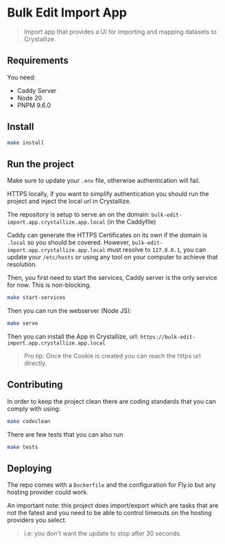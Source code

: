 # Bulk Edit Import App

> Import app that provides a UI for importing and mapping datasets to Crystallize.

## Requirements

You need:

-   Caddy Server
-   Node 20
-   PNPM 9.6.0

## Install

```bash
make install
```

## Run the project

Make sure to update your `.env` file, otherwise authentication will fail.

HTTPS locally, if you want to simplify authentication you should run the project and inject the local url in Crystallize.

The repository is setup to serve an on the domain: `bulk-edit-import.app.crystallize.app.local` (in the Caddyfile)

Caddy can generate the HTTPS Certificates on its own if the domain is `.local` so you should be covered.
However, `bulk-edit-import.app.crystallize.app.local` must resolve to `127.0.0.1`, you can update your `/etc/hosts` or using any tool on your
computer to achieve that resolution.

Then, you first need to start the services, Caddy server is the only service for now. This is non-blocking.

```bash
make start-services
```

Then you can run the webserver (Node JS):

```bash
make serve
```

Then you can install the App in Crystallize, url: `https://bulk-edit-import.app.crystallize.app.local`

> Pro tip: Once the Cookie is created you can reach the https url directly.

## Contributing

In order to keep the project clean there are coding standards that you can comply with using:

```bash
make codeclean
```

There are few tests that you can also run

```bash
make tests
```

## Deploying

The repo comes with a `Dockerfile` and the configuration for Fly.io but any hosting provider could work.

An important note: this project does import/export which are tasks that are not the fatest and you need to be able to control timeouts on the hosting providers you select.

> i.e: you don't want the update to stop after 30 seconds.
